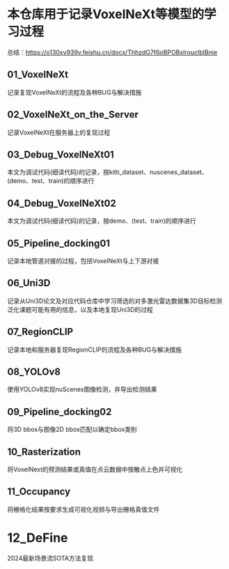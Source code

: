 # 本仓库用于记录VoxelNeXt等模型的学习过程
总结：https://o130xv939v.feishu.cn/docx/ThhzdG7f6oBPOBxIrouclbIBnie
## 01_VoxelNeXt
记录复现VoxelNeXt的流程及各种BUG与解决措施
## 02_VoxelNeXt_on_the_Server
记录VoxelNeXt在服务器上的复现过程
## 03_Debug_VoxelNeXt01
本文为调试代码(细读代码)的记录，按kitti_dataset、nuscenes_dataset、(demo、test、train)的顺序进行
## 04_Debug_VoxelNeXt02
本文为调试代码(细读代码)的记录，按demo、(test、train)的顺序进行
## 05_Pipeline_docking01
记录本地管道对接的过程，包括VoxelNeXt与上下游对接
## 06_Uni3D
记录从Uni3D论文及对应代码仓库中学习筛选的对多激光雷达数据集3D目标检测泛化课题可能有用的信息，以及本地复现Uni3D的过程
## 07_RegionCLIP
记录本地和服务器复现RegionCLIP的流程及各种BUG与解决措施
## 08_YOLOv8
使用YOLOv8实现nuScenes图像检测，并导出检测结果
## 09_Pipeline_docking02
将3D bbox与图像2D bbox匹配以确定bbox类别
## 10_Rasterization
将VoxelNext的预测结果或真值在点云数据中按散点上色并可视化
## 11_Occupancy
将栅格化结果按要求生成可视化视频与导出栅格真值文件
# 12_DeFine
2024最新场景流SOTA方法复现
